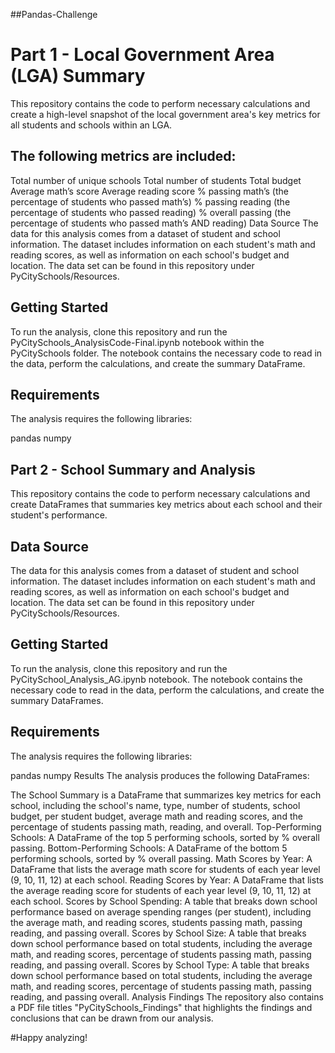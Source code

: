 
##Pandas-Challenge
# Part 1 - Local Government Area (LGA) Summary
This repository contains the code to perform necessary calculations and create a high-level snapshot of the local government area's key metrics for all students and schools within an LGA.

## The following metrics are included:

Total number of unique schools
Total number of students
Total budget
Average math’s score
Average reading score
% passing math’s (the percentage of students who passed math’s)
% passing reading (the percentage of students who passed reading)
% overall passing (the percentage of students who passed math’s AND reading)
Data Source
The data for this analysis comes from a dataset of student and school information. The dataset includes information on each student's math and reading scores, as well as information on each school's budget and location. The data set can be found in this repository under PyCitySchools/Resources.

## Getting Started
To run the analysis, clone this repository and run the PyCitySchools_AnalysisCode-Final.ipynb notebook within the PyCitySchools folder. The notebook contains the necessary code to read in the data, perform the calculations, and create the summary DataFrame.

## Requirements
The analysis requires the following libraries:

pandas
numpy
## Part 2 - School Summary and Analysis
This repository contains the code to perform necessary calculations and create DataFrames that summaries key metrics about each school and their student's performance.

## Data Source
The data for this analysis comes from a dataset of student and school information. The dataset includes information on each student's math and reading scores, as well as information on each school's budget and location. The data set can be found in this repository under PyCitySchools/Resources.

## Getting Started
To run the analysis, clone this repository and run the PyCitySchool_Analysis_AG.ipynb notebook. The notebook contains the necessary code to read in the data, perform the calculations, and create the summary DataFrames.

## Requirements
The analysis requires the following libraries:

pandas
numpy
Results
The analysis produces the following DataFrames:

The School Summary is a DataFrame that summarizes key metrics for each school, including the school's name, type, number of students, school budget, per student budget, average math and reading scores, and the percentage of students passing math, reading, and overall.
Top-Performing Schools: A DataFrame of the top 5 performing schools, sorted by % overall passing.
Bottom-Performing Schools: A DataFrame of the bottom 5 performing schools, sorted by % overall passing.
Math Scores by Year: A DataFrame that lists the average math score for students of each year level (9, 10, 11, 12) at each school.
Reading Scores by Year: A DataFrame that lists the average reading score for students of each year level (9, 10, 11, 12) at each school.
Scores by School Spending: A table that breaks down school performance based on average spending ranges (per student), including the average math, and reading scores, students passing math, passing reading, and passing overall.
Scores by School Size: A table that breaks down school performance based on total students, including the average math, and reading scores, percentage of students passing math, passing reading, and passing overall.
Scores by School Type: A table that breaks down school performance based on total students, including the average math, and reading scores, percentage of students passing math, passing reading, and passing overall.
Analysis Findings
The repository also contains a PDF file titles "PyCitySchools_Findings" that highlights the findings and conclusions that can be drawn from our analysis.


#Happy analyzing!
